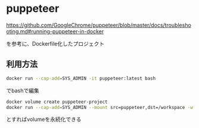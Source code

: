 # puppeteer

https://github.com/GoogleChrome/puppeteer/blob/master/docs/troubleshooting.md#running-puppeteer-in-docker

を参考に、Dockerfile化したプロジェクト

## 利用方法

```sh
docker run --cap-add=SYS_ADMIN -it puppeteer:latest bash
```

でbashで編集

```sh
docker volume create puppeteer-project
docker run --cap-add=SYS_ADMIN --mount src=puppeteer,dst=/workspace -w /workspace -it puppeteer:latest bash
````
とすればvolumeを永続化できる
